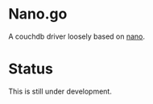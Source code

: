 # Nano.go

A couchdb driver loosely based on [nano](https://github.com/dscape/nano).

# Status
This is still under development.
